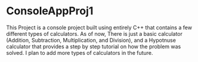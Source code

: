 # ConsoleAppProj1

This Project is a console project built using entirely C++ that contains a few different types of calculators. As of now, There is just a basic calculator (Addition, Subtraction, Multiplication, and Division), and a Hypotnuse calculator that provides a step by step tutorial on how the problem was solved. I plan to add more types of calculators in the future.
